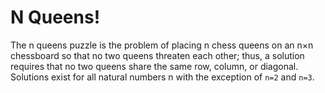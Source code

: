 # N Queens!
The n queens puzzle is the problem of placing n chess queens on an n×n chessboard so that no two queens threaten each other; thus, a solution requires that no two queens share the same row, column, or diagonal. Solutions exist for all natural numbers n with the exception of `n=2` and `n=3`.
